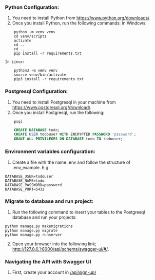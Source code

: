 ### Python Configuration:
1. You need to install Python from https://www.python.org/downloads/.
2. Once you install Python, run the following commands:
    In Windows:
```Shell
    python -m venv venv
    cd venv/scripts
    activate
    cd ..
    cd ..
    pip install -r requirements.txt
```
    In Linux:
```Shell
    python3 -m venv venv
    source venv/bin/activate
    pip3 install -r requirements.txt
```
### Postgresql Configuration:
1. You need to install Postgresql in your machine from https://www.postgresql.org/download/.
2. Once you install Postgresql, run the following:

```Shell
    psql
```
```SQL
    CREATE DATABASE todo;
    CREATE USER todouser WITH ENCRYPTED PASSWORD 'password';
    GRANT ALL PRIVILEGES ON DATABASE todo TO todouser;
```
### Environment variables configuration:
1. Create a file with the name .env and follow the structure of .env_example. E.g:
```Shell
DATABASE_USER=todouser
DATABASE_NAME=todo
DATABASE_PASSWORD=password
DATABASE_PORT=5432
```
### Migrate to database and run project:
1. Run the following command to insert your tables to the Postgresql database and run your projects:

```Shell
python manage.py makemigrations
python manage.py migrate
python manage.py runserver
```

2. Open your browser into the following link; http://127.0.0.1:8000/api/schema/swagger-ui/#/.

### Navigating the API with Swagger UI
1. First, create your account in <a href="http://127.0.0.1:8000/api/schema/swagger-ui/#/sign-up/sign_up_create" target="_blank">/api/sign-up/</a>
